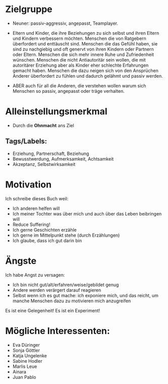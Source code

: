 # Zielgruppe

* Neuner: passiv-aggressiv, angepasst, Teamplayer.

* Eltern und Kinder, die ihre Beziehungen zu sich selbst und ihren Eltern und Kindern verbessern möchten. Menschen die von Ratgebern überfordert und enttäuscht sind. Menschen die das Gefühl haben, sie sind zu nachgiebig und oft genervt von ihren Kindern oder Partnern oder Eltern. Menschen die sich mehr innere Ruhe und Zufriedenheit wünschen. Menschen die nicht Antiautoritär sein wollen, die mit autoritärer Erziehung aber als Kinder eher schlechte Erfahrungen gemacht haben. Menschen die dazu neigen sich von den Ansprüchen Anderer überfordert zu fühlen und dadurch gelähmt und passiv werden.

* ABER auch für all die Anderen, die verstehen wollen warum sich Menschen so passiv, angepasst oder träge verhalten.

# Alleinstellungsmerkmal

* Durch die **Ohnmacht** ans Ziel
  
## Tags/Labels:
* Erziehung, Partnerschaft, Beziehung
* Bewusstwerdung, Aufmerksamkeit, Achtsamkeit
* Akzeptanz, Selbstwirksamkeit

# Motivation

Ich schreibe dieses Buch weil:
* Ich anderen helfen will
* Ich meiner Tochter was über mich und auch über das Leben beibringen will
* Reduce Suffering!
* Ich gerne Geschichten erzähle
* Ich gerne im Mittelpunkt stehe (durch Erzählungen)
* Ich glaube, dass ich gut darin bin

# Ängste

Ich habe Angst zu versagen:
  * Ich bin nicht gut/alt/erfahren/weise/gebildet genug
  * Andere werden verärgert darauf reagieren
  * Selbst wenn ich es gut mache: ich exponiere mich, und das reicht, um manche Menschen dazu zu motivieren mich anzugreifen

Es ist eine Gelegenheit!
Es ist ein Experiment!

# Mögliche Interessenten:

* Eva Düringer
* Sonja Göttler
* Katja Ungelenke
* Sabine Hodler
* Marlis Leue
* Ainara
* Juan Pablo
